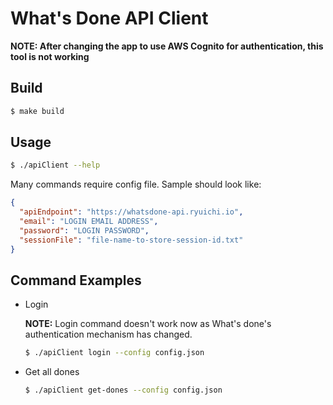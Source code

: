 # What's Done API Client

**NOTE: After changing the app to use AWS Cognito for authentication, this tool is not working**

## Build

```sh
$ make build
```

## Usage

```sh
$ ./apiClient --help
```

Many commands require config file. Sample should look like:

```json
{
  "apiEndpoint": "https://whatsdone-api.ryuichi.io",
  "email": "LOGIN EMAIL ADDRESS",
  "password": "LOGIN PASSWORD",
  "sessionFile": "file-name-to-store-session-id.txt"
}
```

## Command Examples

* Login

    **NOTE:** Login command doesn't work now as What's done's authentication mechanism has changed.

    ```sh
    $ ./apiClient login --config config.json
    ```

* Get all dones

    ```sh
    $ ./apiClient get-dones --config config.json
    ```
